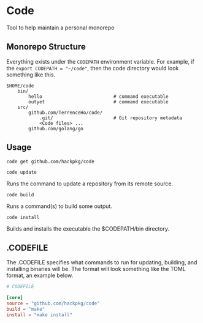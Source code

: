 # Code

Tool to help maintain a personal monorepo

## Monorepo Structure

Everything exists under the `CODEPATH` environment variable. For example, if the
`export CODEPATH = "~/code"`, then the code directory would look something like
this.

```
$HOME/code
    bin/
        hello                          # command executable
        outyet                         # command executable
    src/
        github.com/TerrenceHo/code/
            .git/                      # Git repository metadata
            <Code files> ...
        github.com/golang/go
```

## Usage

```
code get github.com/hackpkg/code
```

```
code update
```
Runs the command to update a repository from its remote source. 

```
code build
```
Runs a command(s) to build some output.

```
code install
```
Builds and installs the executable the $CODEPATH/bin directory.

## .CODEFILE

The .CODEFILE specifies what commands to run for updating, building, and
installing binaries will be. The format will look something like the TOML
format, an example below.

```toml
# CODEFILE

[core]
source = "github.com/hackpkg/code"
build = "make"
install = "make install"
```

